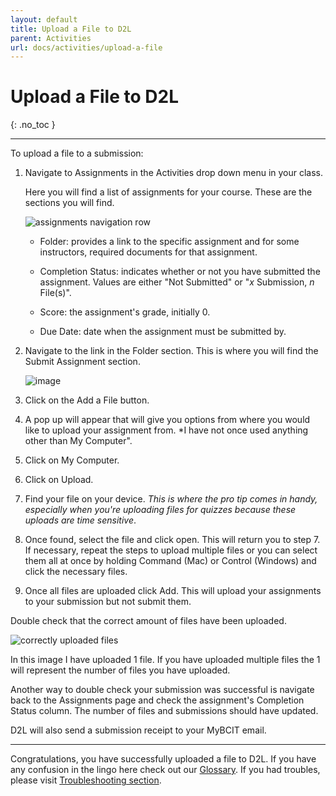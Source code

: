 ```yaml
---
layout: default
title: Upload a File to D2L
parent: Activities
url: docs/activities/upload-a-file
---
```


# Upload a File to D2L
{: .no_toc }

---

To upload a file to a submission:

1. Navigate to Assignments in the Activities drop down menu in your class.
   
   Here you will find a list of assignments for your course. These are the sections you will find.
    
    
    ![assignments navigation row](https://user-images.githubusercontent.com/24902962/114898253-c9d1fe00-9dc6-11eb-88fe-caa5c763a759.png)
    
    
    - Folder: provides a link to the specific assignment and for some instructors, required documents for that assignment.
    
    - Completion Status: indicates whether or not you have submitted the assignment. Values are either "Not Submitted" or "*x* Submission, *n* File(s)".
    
    - Score: the assignment's grade, initially 0.
    
    - Due Date: date when the assignment must be submitted by.

2. Navigate to the link in the Folder section. This is where you will find the Submit Assignment section.
   
   
   ![image](https://user-images.githubusercontent.com/24902962/114899502-ddca2f80-9dc7-11eb-9d78-9d65e140db2b.png)


4. Click on the Add a File button.

5. A pop up will appear that will give you options from where you would like to upload your assignment from. *I have not once used anything other than My Computer".

6. Click on My Computer.

7. Click on Upload.

8. Find your file on your device. *This is where the pro tip comes in handy, especially when you're uploading files for quizzes because these uploads are time sensitive*.

9. Once found, select the file and click open. This will return you to step 7. If necessary, repeat the steps to upload multiple files or you can select them all at once by holding Command (Mac) or Control (Windows) and click the necessary files.

10. Once all files are uploaded click Add. This will upload your assignments to your submission but not submit them.

Double check that the correct amount of files have been uploaded.


![correctly uploaded files](https://user-images.githubusercontent.com/24902962/114902390-a0b36c80-9dca-11eb-893e-1c112d704aa7.png)


In this image I have uploaded 1 file. If you have uploaded multiple files the 1 will represent the number of files you have uploaded.

Another way to double check your submission was successful is navigate back to the Assignments page and check the assignment's Completion Status column. The number of files and submissions should have updated.

D2L will also send a submission receipt to your MyBCIT email. 

---

Congratulations, you have successfully uploaded a file to D2L. If you have any confusion in the lingo here check out our [Glossary](https://andrew-smirnoff.github.io/Business-Comm-assignment/docs/glossary/). If you had troubles, please visit [Troubleshooting section](https://andrew-smirnoff.github.io/Business-Comm-assignment/docs/troubleshooting/).

